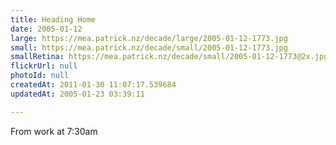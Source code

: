 ```yaml
---
title: Heading Home
date: 2005-01-12
large: https://mea.patrick.nz/decade/large/2005-01-12-1773.jpg
small: https://mea.patrick.nz/decade/small/2005-01-12-1773.jpg
smallRetina: https://mea.patrick.nz/decade/small/2005-01-12-1773@2x.jpg
flickrUrl: null
photoId: null
createdAt: 2011-01-30 11:07:17.539684
updatedAt: 2005-01-23 03:39:11

---
```

From work at 7:30am

